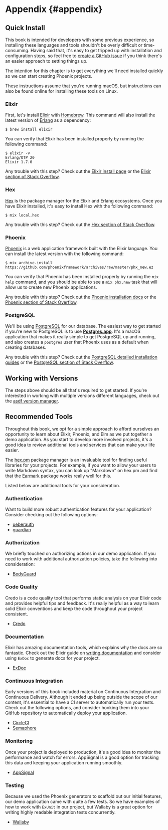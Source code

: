 # Appendix {#appendix}

## Quick Install

This book is intended for developers with some previous experience, so
installing these languages and tools shouldn't be overly difficult or
time-consuming. Having said that, it's easy to get tripped up with installation
and configuration steps, so feel free to
[create a GitHub issue](https://github.com/elixir-elm-tutorial/elixir-elm-tutorial-book/issues)
if you think there's an easier approach to setting things up.

The intention for this chapter is to get everything we'll need installed
quickly so we can start creating Phoenix projects.

These instructions assume that you're running macOS, but instructions can also
be found online for installing these tools on Linux.

### Elixir

First, let's install [Elixir](https://elixir-lang.org) with
[Homebrew](https://brew.sh). This command will also install the latest version
of [Erlang](https://www.erlang.org) as a dependency:

```shell
$ brew install elixir
```

You can verify that Elixir has been installed properly by running the following
command:

```shell
$ elixir -v
Erlang/OTP 20
Elixir 1.7.0
```

Any trouble with this step? Check out the
[Elixir install page](https://elixir-lang.org/install.html) or the
[Elixir section of Stack Overflow](https://stackoverflow.com/questions/tagged/elixir).

### Hex

[Hex](https://hex.pm) is the package manager for the Elixir and Erlang
ecosystems. Once you have Elixir installed, it's easy to install Hex with the
following command:

```shell
$ mix local.hex
```

Any trouble with this step? Check out the
[Hex section of Stack Overflow](https://stackoverflow.com/questions/tagged/hex-pm).

### Phoenix

[Phoenix](https://phoenixframework.org) is a web application framework built
with the Elixir language. You can install the latest version with the following
command:

```shell
$ mix archive.install https://github.com/phoenixframework/archives/raw/master/phx_new.ez
```

You can verify that Phoenix has been installed properly by running the
`mix help` command, and you should be able to see a `mix phx.new` task that will
allow us to create new Phoenix applications.

Any trouble with this step? Check out the
[Phoenix installation docs](https://hexdocs.pm/phoenix/installation.html) or the
[Phoenix section of Stack Overflow](https://stackoverflow.com/questions/tagged/phoenix-framework).

### PostgreSQL

We'll be using [PostgreSQL](https://www.postgresql.org) for our database. The
easiest way to get started if you're new to PostgreSQL is to use
[**Postgres.app**](https://postgresapp.com). It's a macOS application that
makes it really simple to get PostgreSQL up and running, and also creates a
`postgres` user that Phoenix uses as a default when creating databases.

Any trouble with this step? Check out the
[PostgreSQL detailed installation guides](https://wiki.postgresql.org/wiki/Detailed_installation_guides)
or the [PostgreSQL section of Stack Overflow](https://stackoverflow.com/questions/tagged/postgresql).

## Working with Versions

The steps above should be all that's required to get started. If you're
interested in working with multiple versions different languages,
check out the [asdf version manager](https://github.com/asdf-vm/asdf).

## Recommended Tools

Throughout this book, we opt for a simple approach to afford ourselves an
opportunity to learn about Elixir, Phoenix, and Elm as we put together a demo
application. As you start to develop more involved projects, it's a good idea
to review additional tools and services that can make your life easier.

The [hex.pm](https://hex.pm) package manager is an invaluable tool for finding
useful libraries for your projects. For example, if you want to allow your
users to write Markdown syntax, you can look up "Markdown" on hex.pm and find
that the [Earmark](https://github.com/pragdave/earmark) package works really
well for this.

Listed below are additional tools for your consideration.

### Authentication

Want to build more robust authentication features for your application?
Consider checking out the following options:

- [ueberauth](https://github.com/ueberauth/ueberauth)
- [guardian](https://github.com/ueberauth/guardian)

### Authorization

We briefly touched on authorizing actions in our demo application. If you need
to work with additional authorization policies, take the following into
consideration:

- [BodyGuard](https://github.com/schrockwell/bodyguard)

### Code Quality

Credo is a code quality tool that performs static analysis on your Elixir code
and provides helpful tips and feedback. It's really helpful as a way to learn
solid Elixir conventions and keep the code throughout your project consistent.

- [Credo](https://github.com/rrrene/credo)

### Documentation

Elixir has amazing documentation tools, which explains why the docs are so
fantastic. Check out the Elixir guide on
[writing documentation](https://hexdocs.pm/elixir/writing-documentation.html)
and consider using `ExDoc` to generate docs for your project.

- [ExDoc](https://github.com/elixir-lang/ex_doc)

### Continuous Integration

Early versions of this book included material on Continuous Integration and
Continuous Delivery. Although it ended up being outside the scope of our
content, it's essential to have a CI server to automatically run your tests.
Check out the following options, and consider hooking them into your GitHub
repository to automatically deploy your application.

- [CircleCI](https://circleci.com)
- [Semaphore](https://semaphoreci.com)

### Monitoring

Once your project is deployed to production, it's a good idea to monitor the
performance and watch for errors. AppSignal is a good option for tracking this
data and keeping your application running smoothly.

- [AppSignal](https://appsignal.com/elixir)

### Testing

Because we used the Phoenix generators to scaffold out our initial features,
our demo application came with quite a few tests. So we have examples of how
to work with `ExUnit` in our project, but Wallaby is a great option for writing
highly readable integration tests concurrently.

- [Wallaby](https://github.com/keathley/wallaby)

